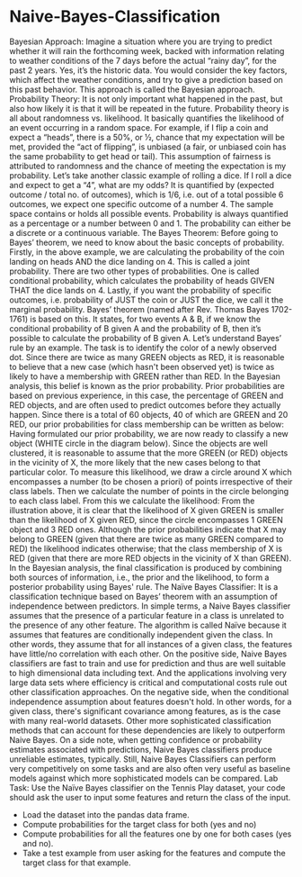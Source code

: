 # Naive-Bayes-Classification


Bayesian Approach:
Imagine a situation where you are trying to predict whether it will rain the forthcoming week,
backed with information relating to weather conditions of the 7 days before the actual “rainy
day”, for the past 2 years. Yes, it’s the historic data. You would consider the key factors, which
affect the weather conditions, and try to give a prediction based on this past behavior. This
approach is called the Bayesian approach.
Probability Theory:
It is not only important what happened in the past, but also how likely it is that it will be repeated
in the future. Probability theory is all about randomness vs. likelihood. It basically quantifies the
likelihood of an event occurring in a random space.
For example, if I flip a coin and expect a “heads”, there is a 50%, or 1⁄2, chance that my
expectation will be met, provided the “act of flipping”, is unbiased (a fair, or unbiased coin has
the same probability to get head or tail). This assumption of fairness is attributed to randomness
and the chance of meeting the expectation is my probability.
Let’s take another classic example of rolling a dice. If I roll a dice and expect to get a “4”,
what are my odds?
It is quantified by (expected outcome / total no. of outcomes), which is 1/6, i.e. out of a total
possible 6 outcomes, we expect one specific outcome of a number 4. The sample space contains
or holds all possible events. Probability is always quantified as a percentage or a number
between 0 and 1. The probability can either be a discrete or a continuous variable.
The Bayes Theorem:
Before going to Bayes’ theorem, we need to know about the basic concepts of probability.
Firstly, in the above example, we are calculating the probability of the coin landing on heads
AND the dice landing on 4. This is called a joint probability. There are two other types of
probabilities. One is called conditional probability, which calculates the probability of heads
GIVEN THAT the dice lands on 4. Lastly, if you want the probability of specific outcomes, i.e.
probability of JUST the coin or JUST the dice, we call it the marginal probability. Bayes’
theorem (named after Rev. Thomas Bayes 1702-1761) is based on this.
It states, for two events A & B, if we know the conditional probability of B given A and the
probability of B, then it’s possible to calculate the probability of B given A.
Let’s understand Bayes’ rule by an example. The task is to identify the color of a newly observed
dot.
Since there are twice as many GREEN objects as RED, it is reasonable to believe that a new case
(which hasn't been observed yet) is twice as likely to have a membership with GREEN rather
than RED. In the Bayesian analysis, this belief is known as the prior probability. Prior
probabilities are based on previous experience, in this case, the percentage of GREEN and RED
objects, and are often used to predict outcomes before they actually happen.
Since there is a total of 60 objects, 40 of which are GREEN and 20 RED, our prior
probabilities for class membership can be written as below:
Having formulated our prior probability, we are now ready to classify a new object (WHITE
circle in the diagram below). Since the objects are well clustered, it is reasonable to assume that
the more GREEN (or RED) objects in the vicinity of X, the more likely that the new cases
belong to that particular color. To measure this likelihood, we draw a circle around X which
encompasses a number (to be chosen a priori) of points irrespective of their class labels. Then we
calculate the number of points in the circle belonging to each class label. From this we calculate
the likelihood:
From the illustration above, it is clear that the likelihood of X given GREEN is smaller than the
likelihood of X given RED, since the circle encompasses 1 GREEN object and 3 RED ones.
Although the prior probabilities indicate that X may belong to GREEN (given that there are
twice as many GREEN compared to RED) the likelihood indicates otherwise; that the class
membership of X is RED (given that there are more RED objects in the vicinity of X than
GREEN). In the Bayesian analysis, the final classification is produced by combining both
sources of information, i.e., the prior and the likelihood, to form a posterior probability using
Bayes' rule.
The Naïve Bayes Classifier:
It is a classification technique based on Bayes’ theorem with an assumption of independence
between predictors. In simple terms, a Naive Bayes classifier assumes that the presence of a
particular feature in a class is unrelated to the presence of any other feature.
The algorithm is called Naïve because it assumes that features are conditionally independent
given the class. In other words, they assume that for all instances of a given class, the features
have little/no correlation with each other.
On the positive side, Naive Bayes classifiers are fast to train and use for prediction and thus are
well suitable to high dimensional data including text. And the applications involving very large
data sets where efficiency is critical and computational costs rule out other classification
approaches.
On the negative side, when the conditional independence assumption about features doesn't hold.
In other words, for a given class, there's significant covariance among features, as is the case
with many real-world datasets. Other more sophisticated classification methods that can account
for these dependencies are likely to outperform Naive Bayes.
On a side note, when getting confidence or probability estimates associated with predictions,
Naive Bayes classifiers produce unreliable estimates, typically. Still, Naive Bayes Classifiers can
perform very competitively on some tasks and are also often very useful as baseline models
against which more sophisticated models can be compared.
Lab Task:
Use the Naïve Bayes classifier on the Tennis Play dataset, your code should ask the user to input
some features and return the class of the input.
- Load the dataset into the pandas data frame.
- Compute probabilities for the target class for both (yes and no)
- Compute probabilities for all the features one by one for both cases (yes and no).
- Take a test example from user asking for the features and compute the target class for that
example.
